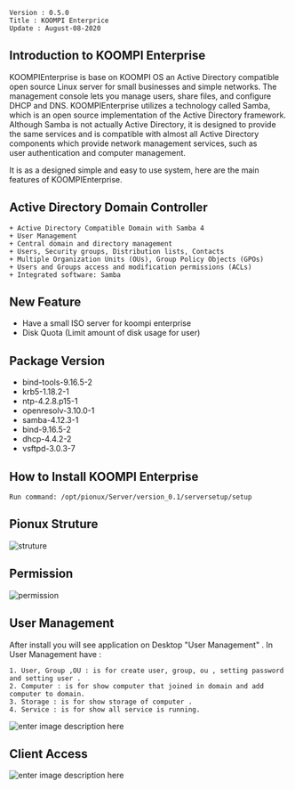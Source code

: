 ```
Version : 0.5.0
Title : KOOMPI Enterprice
Update : August-08-2020
```
##  Introduction to KOOMPI Enterprise

KOOMPIEnterprise is base on KOOMPI OS  an Active Directory compatible open source Linux server for small businesses and simple networks. The management console lets you manage users, share files, and configure DHCP and DNS. KOOMPIEnterprise utilizes a technology called Samba, which is an open source implementation of the Active Directory framework. Although Samba is not actually Active Directory, it is designed to provide the same services and is compatible with almost all Active Directory components which provide network management services, such as  
user authentication and computer management.

It is as a designed simple and easy to use system, here are the main features of KOOMPIEnterprise.

## Active Directory Domain Controller
```
+ Active Directory Compatible Domain with Samba 4
+ User Management
+ Central domain and directory management
+ Users, Security groups, Distribution lists, Contacts
+ Multiple Organization Units (OUs), Group Policy Objects (GPOs)
+ Users and Groups access and modification permissions (ACLs)
+ Integrated software: Samba
```
## New Feature
* Have a small ISO server for koompi enterprise
* Disk Quota (Limit amount of disk usage for user)

## Package Version
* bind-tools-9.16.5-2
* krb5-1.18.2-1
* ntp-4.2.8.p15-1
* openresolv-3.10.0-1
* samba-4.12.3-1
* bind-9.16.5-2
* dhcp-4.4.2-2
* vsftpd-3.0.3-7

## How to Install KOOMPI Enterprise
```
Run command: /opt/pionux/Server/version_0.1/serversetup/setup
```

## Pionux Struture

![](https://lh3.googleusercontent.com/nKxXTE_t9b2gZBNeIF8tSlx67SkZmW-B3hAr-lOL8Kkk8FUqPRZvba0zR9Jgf-qFIfAxWXhQeqoT "struture")
## Permission

![](https://lh3.googleusercontent.com/_BKDgp9DdshRnMF2kqS-13UwkxY1qBUf993xHxmFB93MPVW4mhmzDbtZzHqZAc8RifRqC_QDBZZc "permission")
## User Management

After install you will see application on Desktop "User Management" . In User Management have :
```
1. User, Group ,OU : is for create user, group, ou , setting password and setting user .
2. Computer : is for show computer that joined in domain and add computer to domain.
3. Storage : is for show storage of computer .
4. Service : is for show all service is running.
```

![enter image description here](https://lh3.googleusercontent.com/t03ZRQz3vTYw-I1aQ1_XD_y6pGiVf9fN-82KzZyYrFNgwRQR705RCWcxgEfMijbBBFqdpRTakp71)

## Client Access
![enter image description here](https://lh3.googleusercontent.com/hv2AzQtvEE2y0x9-fF5KfX1jdvamlo6qQMkptw88ZE72MovZHrMumzLIuyHH_HP3ABaP_cl_4NqZ)

